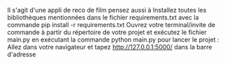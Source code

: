Il s'agit d'une appli de reco de film
pensez aussi à Installez toutes les bibliothèques mentionnées dans le fichier requirements.txt avec la commande pip install -r requirements.txt
Ouvrez votre terminal/invite de commande à partir du répertoire de votre projet et exécutez le fichier main.py en exécutant la commande python main.py
pour lancer le projet : Allez dans votre navigateur et tapez http://127.0.0.1:5000/ dans la barre d'adresse

